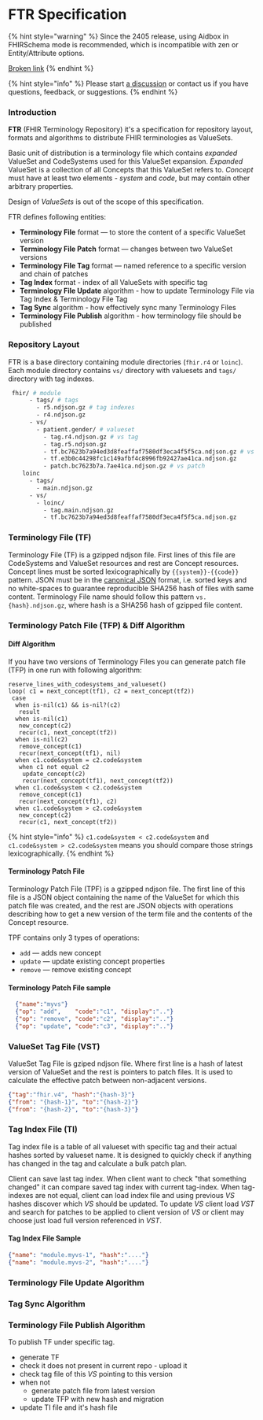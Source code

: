 # FTR Specification

{% hint style="warning" %}
Since the 2405 release, using Aidbox in FHIRSchema mode is recommended, which is incompatible with zen or Entity/Attribute options.

[Broken link](broken-reference "mention")
{% endhint %}

{% hint style="info" %}
Please start [a discussion](https://github.com/Aidbox/Issues/discussions) or contact us if you have questions, feedback, or suggestions.
{% endhint %}

### Introduction

**FTR** (FHIR Terminology Repository) it's a specification for repository layout, formats and algorithms to distribute FHIR terminologies as ValueSets.

Basic unit of distribution is a terminology file which contains _expanded_ ValueSet and CodeSystems used for this ValueSet expansion. _Expanded_ ValueSet is a collection of all Concepts that this ValueSet refers to. _Concept_ must have at least two elements - _system_ and _code_, but may contain other arbitrary properties.

Design of _ValueSets_ is out of the scope of this specification.

FTR defines following entities:

* **Terminology File** format — to store the content of a specific ValueSet version
* **Terminology File Patch** format — changes between two ValueSet versions
* **Terminology File Tag** format — named reference to a specific version and chain of patches
* **Tag Index** format - index of all ValueSets with specific tag
* **Terminology File Update** algorithm - how to update Terminology File via Tag Index & Terminology File Tag
* **Tag Sync** algorithm - how effectively sync many Terminology Files
* **Terminology File Publish** algorithm - how terminology file should be published

### Repository Layout

FTR is a base directory containing module directories (`fhir.r4` or `loinc`). Each module directory contains `vs/` directory with valuesets and `tags/` directory with tag indexes.

```bash
 fhir/ # module
      - tags/ # tags
        - r5.ndjson.gz # tag indexes
        - r4.ndjson.gz
      - vs/ 
        - patient.gender/ # valueset
          - tag.r4.ndjson.gz # vs tag
          - tag.r5.ndjson.gz
          - tf.bc7623b7a94ed3d8feaffaf7580df3eca4f5f5ca.ndjson.gz # vs file
          - tf.e3b0c44298fc1c149afbf4c8996fb92427ae41ca.ndjson.gz
          - patch.bc7623b7a.7ae41ca.ndjson.gz # vs patch
    loinc
      - tags/
        - main.ndjson.gz
      - vs/ 
        - loinc/
          - tag.main.ndjson.gz
          - tf.bc7623b7a94ed3d8feaffaf7580df3eca4f5f5ca.ndjson.gz
```

### Terminology File (TF)

Terminology File (TF) is a gzipped ndjson file. First lines of this file are CodeSystems and ValueSet resources and rest are Concept resources. Concept lines must be sorted lexicographically by `{{system}}-{{code}}` pattern. JSON must be in the [canonical JSON](https://www.rfc-editor.org/rfc/rfc8785) format, i.e. sorted keys and no white-spaces to guarantee reproducible SHA256 hash of files with same content. Terminology File name should follow this pattern `vs.{hash}.ndjson.gz`, where hash is a SHA256 hash of gzipped file content.

### Terminology Patch File (TFP) & Diff Algorithm

#### Diff Algorithm

If you have two versions of Terminology Files you can generate patch file (TFP) in one run with following algorithm:

```
reserve_lines_with_codesystems_and_valueset()
loop( c1 = next_concept(tf1), c2 = next_concept(tf2))
 case
  when is-nil(c1) && is-nil?(c2)
   result
  when is-nil(c1)
   new_concept(c2)
   recur(c1, next_concept(tf2))
  when is-nil(c2)
   remove_concept(c1)
   recur(next_concept(tf1), nil)
  when c1.code&system = c2.code&system
   when c1 not equal c2
    update_concept(c2)
    recur(next_concept(tf1), next_concept(tf2))
  when c1.code&system < c2.code&system
   remove_concept(c1)
   recur(next_concept(tf1), c2)
  when c1.code&system > c2.code&system
   new_concept(c2)
   recur(c1, next_concept(tf2))
```

{% hint style="info" %}
`c1.code&system < c2.code&system` and `c1.code&system > c2.code&system` means you should compare those strings lexicographically.
{% endhint %}

#### Terminology Patch File

Terminology Patch File (TPF) is a gzipped ndjson file. The first line of this file is a JSON object containing the name of the ValueSet for which this patch file was created, and the rest are JSON objects with operations describing how to get a new version of the term file and the contents of the Concept resource.

TPF contains only 3 types of operations:

* `add` — adds new concept
* `update` — update existing concept properties
* `remove` — remove existing concept

#### Terminology Patch File sample

```json
  {"name":"myvs"}
  {"op": "add",    "code":"c1", "display":".."}
  {"op": "remove", "code":"c2", "display":".."}
  {"op": "update", "code":"c3", "display":".."}
```

### ValueSet Tag File (VST)

ValueSet Tag File is gziped ndjson file. Where first line is a hash of latest version of ValueSet and the rest is pointers to patch files. It is used to calculate the effective patch between non-adjacent versions.

```json
{"tag":"fhir.v4", "hash":"{hash-3}"}
{"from": "{hash-1}", "to":"{hash-2}"}
{"from": "{hash-2}", "to":"{hash-3}"}
```

### Tag Index File (TI)

Tag index file is a table of all valueset with specific tag and their actual hashes sorted by valueset name. It is designed to quickly check if anything has changed in the tag and calculate a bulk patch plan.

Client can save last tag index. When client want to check "that something changed" it can compare saved tag index with current tag-index. When tag-indexes are not equal, client can load index file and using previous _VS_ hashes discover which _VS_ should be updated. To update _VS_ client load _VST_ and search for patches to be applied to client version of _VS_ or client may choose just load full version referenced in _VST_.

#### Tag Index File Sample

```json
{"name": "module.myvs-1", "hash":"...."}
{"name": "module.myvs-2", "hash":"...."}
```

### Terminology File Update Algorithm

### Tag Sync Algorithm

### Terminology File Publish Algorithm

To publish TF under specific tag.

* generate TF
* check it does not present in current repo - upload it
* check tag file of this _VS_ pointing to this version
* when not
  * generate patch file from latest version
  * update TFP with new hash and migration
* update TI file and it's hash file
